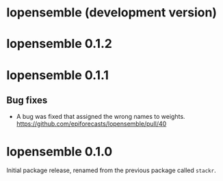 # lopensemble (development version)

# lopensemble 0.1.2

# lopensemble 0.1.1

## Bug fixes

* A bug was fixed that assigned the wrong names to weights. https://github.com/epiforecasts/lopensemble/pull/40

# lopensemble 0.1.0

Initial package release, renamed from the previous package called `stackr`.

